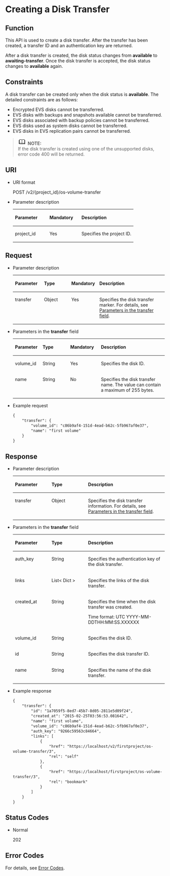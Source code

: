 # Creating a Disk Transfer<a name="evs_04_2106"></a>

## Function<a name="en-us_topic_0092887872_section44805042171914"></a>

This API is used to create a disk transfer. After the transfer has been created, a transfer ID and an authentication key are returned.

After a disk transfer is created, the disk status changes from  **available**  to  **awaiting-transfer**. Once the disk transfer is accepted, the disk status changes to  **available**  again.

## Constraints<a name="en-us_topic_0092887872_section47607821172029"></a>

A disk transfer can be created only when the disk status is  **available**. The detailed constraints are as follows:

-   Encrypted EVS disks cannot be transferred.
-   EVS disks with backups and snapshots available cannot be transferred.
-   EVS disks associated with backup policies cannot be transferred.
-   EVS disks used as system disks cannot be transferred.
-   EVS disks in EVS replication pairs cannot be transferred.

>![](public_sys-resources/icon-note.gif) **NOTE:**   
>If the disk transfer is created using one of the unsupported disks, error code 400 will be returned.  

## URI<a name="section1351917332235"></a>

-   URI format

    POST /v2/\{project\_id\}/os-volume-transfer

-   Parameter description

    <a name="table12146232414"></a>
    <table><thead align="left"><tr id="row1221412122414"><th class="cellrowborder" valign="top" width="28.57%" id="mcps1.1.4.1.1"><p id="p17214424242"><a name="p17214424242"></a><a name="p17214424242"></a>Parameter</p>
    </th>
    <th class="cellrowborder" valign="top" width="26.529999999999998%" id="mcps1.1.4.1.2"><p id="p7214122102419"><a name="p7214122102419"></a><a name="p7214122102419"></a>Mandatory</p>
    </th>
    <th class="cellrowborder" valign="top" width="44.9%" id="mcps1.1.4.1.3"><p id="p1021542202417"><a name="p1021542202417"></a><a name="p1021542202417"></a>Description</p>
    </th>
    </tr>
    </thead>
    <tbody><tr id="row202151428245"><td class="cellrowborder" valign="top" width="28.57%" headers="mcps1.1.4.1.1 "><p id="p32155212418"><a name="p32155212418"></a><a name="p32155212418"></a>project_id</p>
    </td>
    <td class="cellrowborder" valign="top" width="26.529999999999998%" headers="mcps1.1.4.1.2 "><p id="p721519211241"><a name="p721519211241"></a><a name="p721519211241"></a>Yes</p>
    </td>
    <td class="cellrowborder" valign="top" width="44.9%" headers="mcps1.1.4.1.3 "><p id="p6215122152416"><a name="p6215122152416"></a><a name="p6215122152416"></a>Specifies the project ID.</p>
    </td>
    </tr>
    </tbody>
    </table>


## Request<a name="en-us_topic_0092887872_section3832507172056"></a>

-   Parameter description

    <a name="table42671863"></a>
    <table><thead align="left"><tr id="row12592542"><th class="cellrowborder" valign="top" width="19.17%" id="mcps1.1.5.1.1"><p id="p13362997"><a name="p13362997"></a><a name="p13362997"></a>Parameter</p>
    </th>
    <th class="cellrowborder" valign="top" width="18.15%" id="mcps1.1.5.1.2"><p id="p8661001"><a name="p8661001"></a><a name="p8661001"></a>Type</p>
    </th>
    <th class="cellrowborder" valign="top" width="17.380000000000003%" id="mcps1.1.5.1.3"><p id="p30452481"><a name="p30452481"></a><a name="p30452481"></a>Mandatory</p>
    </th>
    <th class="cellrowborder" valign="top" width="45.300000000000004%" id="mcps1.1.5.1.4"><p id="p50731910"><a name="p50731910"></a><a name="p50731910"></a>Description</p>
    </th>
    </tr>
    </thead>
    <tbody><tr id="row5187493615377"><td class="cellrowborder" valign="top" width="19.17%" headers="mcps1.1.5.1.1 "><p id="p4112025815377"><a name="p4112025815377"></a><a name="p4112025815377"></a>transfer</p>
    </td>
    <td class="cellrowborder" valign="top" width="18.15%" headers="mcps1.1.5.1.2 "><p id="p4240658415377"><a name="p4240658415377"></a><a name="p4240658415377"></a>Object</p>
    </td>
    <td class="cellrowborder" valign="top" width="17.380000000000003%" headers="mcps1.1.5.1.3 "><p id="p1238131615377"><a name="p1238131615377"></a><a name="p1238131615377"></a>Yes</p>
    </td>
    <td class="cellrowborder" valign="top" width="45.300000000000004%" headers="mcps1.1.5.1.4 "><p id="p6336250715377"><a name="p6336250715377"></a><a name="p6336250715377"></a>Specifies the disk transfer marker. For details, see <a href="#li55316081111336">Parameters in the transfer field</a>.</p>
    </td>
    </tr>
    </tbody>
    </table>


-   <a name="li55316081111336"></a>Parameters in the  **transfer**  field

    <a name="en-us_topic_0092887872_table881415614117"></a>
    <table><thead align="left"><tr id="en-us_topic_0092887872_row168152061012"><th class="cellrowborder" valign="top" width="18.181818181818183%" id="mcps1.1.5.1.1"><p id="en-us_topic_0092887872_p17815961816"><a name="en-us_topic_0092887872_p17815961816"></a><a name="en-us_topic_0092887872_p17815961816"></a>Parameter</p>
    </th>
    <th class="cellrowborder" valign="top" width="18.181818181818183%" id="mcps1.1.5.1.2"><p id="en-us_topic_0092887872_p9815116514"><a name="en-us_topic_0092887872_p9815116514"></a><a name="en-us_topic_0092887872_p9815116514"></a>Type</p>
    </th>
    <th class="cellrowborder" valign="top" width="20.202020202020204%" id="mcps1.1.5.1.3"><p id="en-us_topic_0092887872_p11815176017"><a name="en-us_topic_0092887872_p11815176017"></a><a name="en-us_topic_0092887872_p11815176017"></a>Mandatory</p>
    </th>
    <th class="cellrowborder" valign="top" width="43.43434343434344%" id="mcps1.1.5.1.4"><p id="en-us_topic_0092887872_p881596417"><a name="en-us_topic_0092887872_p881596417"></a><a name="en-us_topic_0092887872_p881596417"></a>Description</p>
    </th>
    </tr>
    </thead>
    <tbody><tr id="en-us_topic_0092887872_row6815269119"><td class="cellrowborder" valign="top" width="18.181818181818183%" headers="mcps1.1.5.1.1 "><p id="en-us_topic_0092887872_p15774191420418"><a name="en-us_topic_0092887872_p15774191420418"></a><a name="en-us_topic_0092887872_p15774191420418"></a>volume_id</p>
    </td>
    <td class="cellrowborder" valign="top" width="18.181818181818183%" headers="mcps1.1.5.1.2 "><p id="en-us_topic_0092887872_p11815126917"><a name="en-us_topic_0092887872_p11815126917"></a><a name="en-us_topic_0092887872_p11815126917"></a>String</p>
    </td>
    <td class="cellrowborder" valign="top" width="20.202020202020204%" headers="mcps1.1.5.1.3 "><p id="en-us_topic_0092887872_p178154611118"><a name="en-us_topic_0092887872_p178154611118"></a><a name="en-us_topic_0092887872_p178154611118"></a>Yes</p>
    </td>
    <td class="cellrowborder" valign="top" width="43.43434343434344%" headers="mcps1.1.5.1.4 "><p id="en-us_topic_0092887872_p88151664117"><a name="en-us_topic_0092887872_p88151664117"></a><a name="en-us_topic_0092887872_p88151664117"></a>Specifies the disk ID.</p>
    </td>
    </tr>
    <tr id="en-us_topic_0092887872_row48151561014"><td class="cellrowborder" valign="top" width="18.181818181818183%" headers="mcps1.1.5.1.1 "><p id="en-us_topic_0092887872_p1781517616118"><a name="en-us_topic_0092887872_p1781517616118"></a><a name="en-us_topic_0092887872_p1781517616118"></a>name</p>
    </td>
    <td class="cellrowborder" valign="top" width="18.181818181818183%" headers="mcps1.1.5.1.2 "><p id="en-us_topic_0092887872_p10815136119"><a name="en-us_topic_0092887872_p10815136119"></a><a name="en-us_topic_0092887872_p10815136119"></a>String</p>
    </td>
    <td class="cellrowborder" valign="top" width="20.202020202020204%" headers="mcps1.1.5.1.3 "><p id="en-us_topic_0092887872_p98151467115"><a name="en-us_topic_0092887872_p98151467115"></a><a name="en-us_topic_0092887872_p98151467115"></a>No</p>
    </td>
    <td class="cellrowborder" valign="top" width="43.43434343434344%" headers="mcps1.1.5.1.4 "><p id="en-us_topic_0092887872_p17815196917"><a name="en-us_topic_0092887872_p17815196917"></a><a name="en-us_topic_0092887872_p17815196917"></a>Specifies the disk transfer name. <span id="text726643673017"><a name="text726643673017"></a><a name="text726643673017"></a>The value can contain a maximum of 255 bytes.</span></p>
    </td>
    </tr>
    </tbody>
    </table>

-   Example request

    ```
    {
        "transfer": {
            "volume_id": "c86b9af4-151d-4ead-b62c-5fb967af0e37", 
            "name": "first volume"
        }
    }
    ```


## Response<a name="en-us_topic_0092887872_section23586530172122"></a>

-   Parameter description

    <a name="table367317440212"></a>
    <table><thead align="left"><tr id="row167314412210"><th class="cellrowborder" valign="top" width="24.05%" id="mcps1.1.4.1.1"><p id="p467324415210"><a name="p467324415210"></a><a name="p467324415210"></a>Parameter</p>
    </th>
    <th class="cellrowborder" valign="top" width="24.05%" id="mcps1.1.4.1.2"><p id="p156746441427"><a name="p156746441427"></a><a name="p156746441427"></a>Type</p>
    </th>
    <th class="cellrowborder" valign="top" width="51.9%" id="mcps1.1.4.1.3"><p id="p8674134413213"><a name="p8674134413213"></a><a name="p8674134413213"></a>Description</p>
    </th>
    </tr>
    </thead>
    <tbody><tr id="row196747441326"><td class="cellrowborder" valign="top" width="24.05%" headers="mcps1.1.4.1.1 "><p id="p967411441324"><a name="p967411441324"></a><a name="p967411441324"></a>transfer</p>
    </td>
    <td class="cellrowborder" valign="top" width="24.05%" headers="mcps1.1.4.1.2 "><p id="p106741844324"><a name="p106741844324"></a><a name="p106741844324"></a>Object</p>
    </td>
    <td class="cellrowborder" valign="top" width="51.9%" headers="mcps1.1.4.1.3 "><p id="p1067484418216"><a name="p1067484418216"></a><a name="p1067484418216"></a>Specifies the disk transfer information. For details, see <a href="#li32419762111447">Parameters in the transfer field</a>.</p>
    </td>
    </tr>
    </tbody>
    </table>

-   <a name="li32419762111447"></a>Parameters in the  **transfer**  field

    <a name="en-us_topic_0092887872_table6685576181553"></a>
    <table><thead align="left"><tr id="en-us_topic_0092887872_row1296752181553"><th class="cellrowborder" valign="top" width="24.05%" id="mcps1.1.4.1.1"><p id="en-us_topic_0092887872_p37928058181553"><a name="en-us_topic_0092887872_p37928058181553"></a><a name="en-us_topic_0092887872_p37928058181553"></a>Parameter</p>
    </th>
    <th class="cellrowborder" valign="top" width="24.05%" id="mcps1.1.4.1.2"><p id="en-us_topic_0092887872_p52273840181553"><a name="en-us_topic_0092887872_p52273840181553"></a><a name="en-us_topic_0092887872_p52273840181553"></a>Type</p>
    </th>
    <th class="cellrowborder" valign="top" width="51.9%" id="mcps1.1.4.1.3"><p id="en-us_topic_0092887872_p42375363181553"><a name="en-us_topic_0092887872_p42375363181553"></a><a name="en-us_topic_0092887872_p42375363181553"></a>Description</p>
    </th>
    </tr>
    </thead>
    <tbody><tr id="en-us_topic_0092887872_row45833953181553"><td class="cellrowborder" valign="top" width="24.05%" headers="mcps1.1.4.1.1 "><p id="en-us_topic_0092887872_p21562735181553"><a name="en-us_topic_0092887872_p21562735181553"></a><a name="en-us_topic_0092887872_p21562735181553"></a>auth_key</p>
    </td>
    <td class="cellrowborder" valign="top" width="24.05%" headers="mcps1.1.4.1.2 "><p id="en-us_topic_0092887872_p1751085181553"><a name="en-us_topic_0092887872_p1751085181553"></a><a name="en-us_topic_0092887872_p1751085181553"></a>String</p>
    </td>
    <td class="cellrowborder" valign="top" width="51.9%" headers="mcps1.1.4.1.3 "><p id="en-us_topic_0092887872_p13253466181553"><a name="en-us_topic_0092887872_p13253466181553"></a><a name="en-us_topic_0092887872_p13253466181553"></a>Specifies the authentication key of the disk transfer.</p>
    </td>
    </tr>
    <tr id="en-us_topic_0092887872_row12974480107"><td class="cellrowborder" valign="top" width="24.05%" headers="mcps1.1.4.1.1 "><p id="en-us_topic_0092887872_p1097410819109"><a name="en-us_topic_0092887872_p1097410819109"></a><a name="en-us_topic_0092887872_p1097410819109"></a>links</p>
    </td>
    <td class="cellrowborder" valign="top" width="24.05%" headers="mcps1.1.4.1.2 "><p id="en-us_topic_0092887872_p797448121011"><a name="en-us_topic_0092887872_p797448121011"></a><a name="en-us_topic_0092887872_p797448121011"></a>List&lt; Dict &gt;</p>
    </td>
    <td class="cellrowborder" valign="top" width="51.9%" headers="mcps1.1.4.1.3 "><p id="en-us_topic_0092887872_p17974484101"><a name="en-us_topic_0092887872_p17974484101"></a><a name="en-us_topic_0092887872_p17974484101"></a>Specifies the links of the disk transfer.</p>
    </td>
    </tr>
    <tr id="en-us_topic_0092887872_row862121220101"><td class="cellrowborder" valign="top" width="24.05%" headers="mcps1.1.4.1.1 "><p id="en-us_topic_0092887872_p1762112141010"><a name="en-us_topic_0092887872_p1762112141010"></a><a name="en-us_topic_0092887872_p1762112141010"></a>created_at</p>
    </td>
    <td class="cellrowborder" valign="top" width="24.05%" headers="mcps1.1.4.1.2 "><p id="en-us_topic_0092887872_p4623123109"><a name="en-us_topic_0092887872_p4623123109"></a><a name="en-us_topic_0092887872_p4623123109"></a>String</p>
    </td>
    <td class="cellrowborder" valign="top" width="51.9%" headers="mcps1.1.4.1.3 "><p id="en-us_topic_0092887872_p186221213104"><a name="en-us_topic_0092887872_p186221213104"></a><a name="en-us_topic_0092887872_p186221213104"></a>Specifies the time when the disk transfer was created.</p>
    <p id="p189414591376"><a name="p189414591376"></a><a name="p189414591376"></a><span id="text164869573817"><a name="text164869573817"></a><a name="text164869573817"></a>Time format: UTC YYYY-MM-DDTHH:MM:SS.XXXXXX</span></p>
    </td>
    </tr>
    <tr id="en-us_topic_0092887872_row569771417102"><td class="cellrowborder" valign="top" width="24.05%" headers="mcps1.1.4.1.1 "><p id="en-us_topic_0092887872_p369761461010"><a name="en-us_topic_0092887872_p369761461010"></a><a name="en-us_topic_0092887872_p369761461010"></a>volume_id</p>
    </td>
    <td class="cellrowborder" valign="top" width="24.05%" headers="mcps1.1.4.1.2 "><p id="en-us_topic_0092887872_p769712143104"><a name="en-us_topic_0092887872_p769712143104"></a><a name="en-us_topic_0092887872_p769712143104"></a>String</p>
    </td>
    <td class="cellrowborder" valign="top" width="51.9%" headers="mcps1.1.4.1.3 "><p id="en-us_topic_0092887872_p56979145107"><a name="en-us_topic_0092887872_p56979145107"></a><a name="en-us_topic_0092887872_p56979145107"></a>Specifies the disk ID.</p>
    </td>
    </tr>
    <tr id="en-us_topic_0092887872_row2457217151019"><td class="cellrowborder" valign="top" width="24.05%" headers="mcps1.1.4.1.1 "><p id="en-us_topic_0092887872_p94571174106"><a name="en-us_topic_0092887872_p94571174106"></a><a name="en-us_topic_0092887872_p94571174106"></a>id</p>
    </td>
    <td class="cellrowborder" valign="top" width="24.05%" headers="mcps1.1.4.1.2 "><p id="en-us_topic_0092887872_p174577172105"><a name="en-us_topic_0092887872_p174577172105"></a><a name="en-us_topic_0092887872_p174577172105"></a>String</p>
    </td>
    <td class="cellrowborder" valign="top" width="51.9%" headers="mcps1.1.4.1.3 "><p id="en-us_topic_0092887872_p18457171718107"><a name="en-us_topic_0092887872_p18457171718107"></a><a name="en-us_topic_0092887872_p18457171718107"></a>Specifies the disk transfer ID.</p>
    </td>
    </tr>
    <tr id="en-us_topic_0092887872_row527752431012"><td class="cellrowborder" valign="top" width="24.05%" headers="mcps1.1.4.1.1 "><p id="en-us_topic_0092887872_p10277112415105"><a name="en-us_topic_0092887872_p10277112415105"></a><a name="en-us_topic_0092887872_p10277112415105"></a>name</p>
    </td>
    <td class="cellrowborder" valign="top" width="24.05%" headers="mcps1.1.4.1.2 "><p id="en-us_topic_0092887872_p4277132441017"><a name="en-us_topic_0092887872_p4277132441017"></a><a name="en-us_topic_0092887872_p4277132441017"></a>String</p>
    </td>
    <td class="cellrowborder" valign="top" width="51.9%" headers="mcps1.1.4.1.3 "><p id="en-us_topic_0092887872_p827720241108"><a name="en-us_topic_0092887872_p827720241108"></a><a name="en-us_topic_0092887872_p827720241108"></a>Specifies the name of the disk transfer.</p>
    </td>
    </tr>
    </tbody>
    </table>

-   Example response

    ```
    {
        "transfer": {
            "id": "1a7059f5-8ed7-45b7-8d05-2811e5d09f24", 
            "created_at": "2015-02-25T03:56:53.081642", 
            "name": "first volume", 
            "volume_id": "c86b9af4-151d-4ead-b62c-5fb967af0e37", 
            "auth_key": "9266c59563c84664", 
            "links": [
                {
                    "href": "https://localhost/v2/firstproject/os-volume-transfer/3", 
                    "rel": "self"
                }, 
                {
                    "href": "https://localhost/firstproject/os-volume-transfer/3", 
                    "rel": "bookmark"
                }
            ]
        }
    }
    ```


## Status Codes<a name="en-us_topic_0092887872_section10353980172239"></a>

-   Normal

    202


## Error Codes<a name="section431317151242"></a>

For details, see  [Error Codes](error-codes.md).

